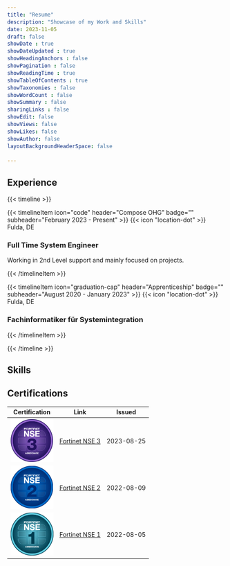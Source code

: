 ```yaml
---
title: "Resume"
description: "Showcase of my Work and Skills"
date: 2023-11-05
draft: false
showDate : true
showDateUpdated : true
showHeadingAnchors : false
showPagination : false
showReadingTime : true
showTableOfContents : true
showTaxonomies : false 
showWordCount : false
showSummary : false
sharingLinks : false
showEdit: false
showViews: false
showLikes: false
showAuthor: false
layoutBackgroundHeaderSpace: false

---
```


## Experience
{{< timeline >}}

{{< timelineItem icon="code" header="Compose OHG" badge="" subheader="February 2023 - Present" >}}
{{< icon "location-dot" >}} Fulda, DE  
<h3>Full Time System Engineer</h3>
Working in 2nd Level support and mainly focused on projects.

{{< /timelineItem >}}

{{< timelineItem icon="graduation-cap" header="Apprenticeship" badge="" subheader="August 2020 - January 2023" >}}
{{< icon "location-dot" >}} Fulda, DE
<h3>Fachinformatiker für Systemintegration</h3>

{{< /timelineItem >}}

{{< /timeline >}}



## Skills


## Certifications

<table>
    <thead>
        <tr>
            <th>Certification</th>
            <th>Link</th>
            <th>Issued</th>
        </tr>
    </thead>
    <tbody>
        <tr>
            <td rowspan=1><img class="customEntitityLogo" src="fortinet-nse-3.png"/></td>
            <td rowspan=1><a href="https://www.fortinet.com/training-certification" target="_blank">Fortinet NSE 3</a></td>
            <td rowspan=1>2023-08-25</td>
        </tr>
        <tr>
            <td rowspan=1><img class="customEntitityLogo" src="fortinet-nse-2.png"/></td>
            <td rowspan=1><a href="https://www.fortinet.com/training-certification" target="_blank">Fortinet NSE 2</a></td>
            <td rowspan=1>2022-08-09</td>
        </tr>
        <tr>
            <td rowspan=1><img class="customEntitityLogo" src="fortinet-nse-1.png"/></td>
            <td rowspan=1><a href="https://www.fortinet.com/training-certification" target="_blank">Fortinet NSE 1</a></td>
            <td rowspan=1>2022-08-05</td>
        </tr>
    </tbody>
</table>